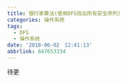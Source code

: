 ```yaml
---
title: 银行家算法(使用DFS找出所有安全序列)
categories: 操作系统
tags:
  - DFS
  - 操作系统
date: '2018-06-02　12:41:13'
abbrlink: 647653334
---
```

待更
